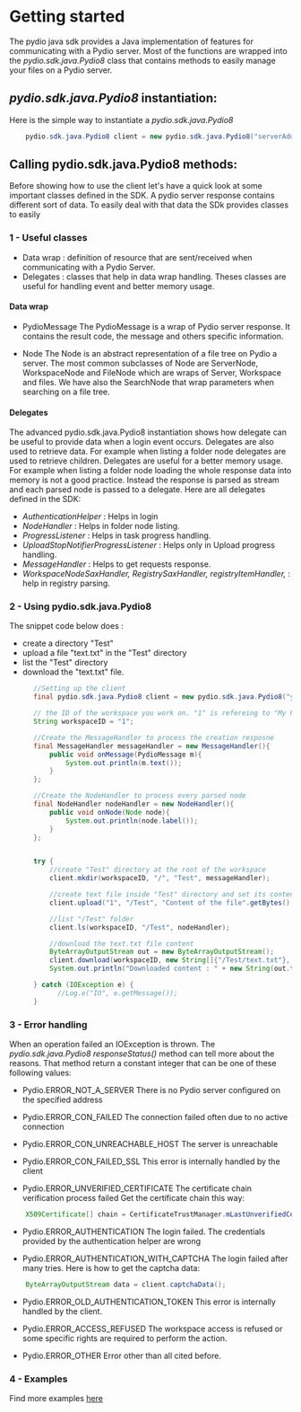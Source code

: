 # Getting started
The pydio java sdk provides a Java implementation of features for communicating with a Pydio server. Most of the functions are wrapped into the <em>pydio.sdk.java.Pydio8</em> class that contains methods to easily manage your files on a Pydio server.

## <em>pydio.sdk.java.Pydio8</em> instantiation:


Here is the simple way to instantiate a <em>pydio.sdk.java.Pydio8</em>
``` java
    pydio.sdk.java.Pydio8 client = new pydio.sdk.java.Pydio8("serverAddress", "username", "password");    
```

## Calling pydio.sdk.java.Pydio8 methods:

Before showing how to use the client let's have a quick look at some important classes defined in the SDK. A pydio server response contains different sort of data. To easily deal with that data the SDk provides classes to easily

### 1 - Useful classes

+ Data wrap : definition of resource that are sent/received when communicating with a Pydio Server.
+ Delegates : classes that help in data wrap handling. Theses classes are useful for handling event and better memory usage. 

#### Data wrap

* PydioMessage
The PydioMessage is a wrap of Pydio server response. It contains the result code, the message and others specific information.
 
* Node
The Node is an abstract representation of a file tree on Pydio a server. The most common subclasses of Node are ServerNode, WorkspaceNode and FileNode which are wraps of Server, Workspace and files.
We have also the SearchNode that wrap parameters when searching on a file tree.

#### Delegates

The advanced pydio.sdk.java.Pydio8 instantiation shows how delegate can be useful to provide data when a login event occurs. Delegates are also used to retrieve data. For example when listing a folder node delegates are used to retrieve children. Delegates are useful for a better memory usage. For example when listing a folder node loading the whole response data into memory is not a good practice. Instead the response is parsed as stream and each parsed node is passed to a delegate. Here are all delegates defined in the SDK:

+ <em>AuthenticationHelper</em> : Helps in login
+ <em>NodeHandler</em> : Helps in folder node listing.
+ <em>ProgressListener</em> : Helps in task progress handling.
+ <em>UploadStopNotifierProgressListener</em> : Helps only in Upload progress handling. 
+ <em>MessageHandler</em> : Helps to get requests response.
+ <em>WorkspaceNodeSaxHandler, RegistrySaxHandler, registryItemHandler, </em> : help in registry parsing. 
 
 
### 2 - Using pydio.sdk.java.Pydio8

The snippet code below does :
 
+ create a directory "Test" 
+ upload a file "text.txt" in the "Test" directory
+ list the "Test" directory
+ download the "text.txt" file.


``` java
      //Setting up the client
      final pydio.sdk.java.Pydio8 client = new pydio.sdk.java.Pydio8("yourServerAddress", "username", "password");

      // the ID of the workspace you work on. "1" is refereing to "My Files"
      String workspaceID = "1";

      //Create the MessageHandler to process the creation resposne
      final MessageHandler messageHandler = new MessageHandler(){
          public void onMessage(PydioMessage m){
              System.out.println(m.text());
          }
      };

      //Create the NodeHandler to process every parsed node
      final NodeHandler nodeHandler = new NodeHandler(){
          public void onNode(Node node){
              System.out.println(node.label());
          }
      };


      try {
          //create "Test" directory at the root of the workspace
          client.mkdir(workspaceID, "/", "Test", messageHandler);

          //create text file inside "Test" directory and set its content
          client.upload("1", "/Test", "Content of the file".getBytes(), "text.txt", true, null, null);

          //list "/Test" folder
          client.ls(workspaceID, "/Test", nodeHandler);

          //download the text.txt file content
          ByteArrayOutputStream out = new ByteArrayOutputStream();
          client.download(workspaceID, new String[]{"/Test/text.txt"}, out, null);
          System.out.println("Downloaded content : " + new String(out.toByteArray()));

      } catch (IOException e) {
            //Log.e("IO", e.getMessage());
      }
```


### 3 - Error handling

When an operation failed an IOException is thrown. The  <em>pydio.sdk.java.Pydio8</em> <em>responseStatus()</em> method can tell more about the reasons. That method return a constant integer that can be one of these following values:

+ Pydio.ERROR_NOT_A_SERVER 
There is no Pydio server configured on the specified address

+ Pydio.ERROR_CON_FAILED
The connection failed often due to no active connection

+ Pydio.ERROR_CON_UNREACHABLE_HOST
The server is unreachable

+ Pydio.ERROR_CON_FAILED_SSL
This error is internally handled by the client

+ Pydio.ERROR_UNVERIFIED_CERTIFICATE
The certificate chain verification process failed
Get the certificate chain this way:

``` java
    X509Certificate[] chain = CertificateTrustManager.mLastUnverifiedCertificateChain[];
```
+ Pydio.ERROR_AUTHENTICATION
The login failed. The credentials provided by the authentication helper are wrong

+ Pydio.ERROR_AUTHENTICATION_WITH_CAPTCHA
The login failed after many tries. Here is how to get the captcha data:

``` java
    ByteArrayOutputStream data = client.captchaData();
```


+ Pydio.ERROR_OLD_AUTHENTICATION_TOKEN
This error is internally handled by the client.

+ Pydio.ERROR_ACCESS_REFUSED
The workspace access is refused or some specific rights are required to perform the action.

+ Pydio.ERROR_OTHER
Error other than all cited before.


### 4 - Examples
Find more examples [here](https://github.com/pydio/pydio-sdk-java-v2/tree/master/src/main/java/examples) 